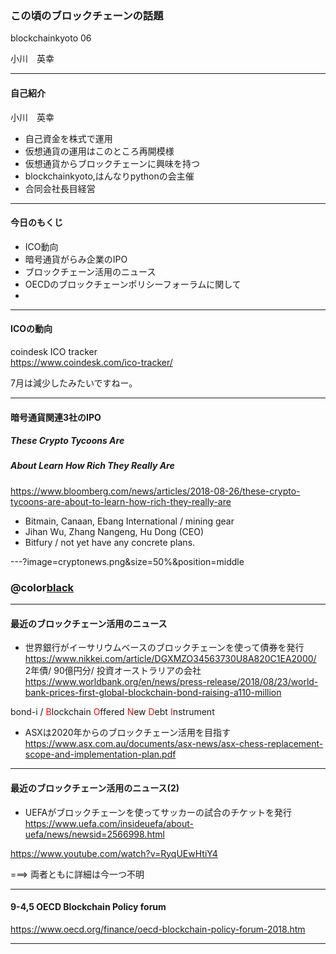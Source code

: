 

### この頃のブロックチェーンの話題

blockchainkyoto 06      
    
小川　英幸

---
#### 自己紹介
小川　英幸
* 自己資金を株式で運用      
* 仮想通貨の運用はこのところ再開模様    
* 仮想通貨からブロックチェーンに興味を持つ    
* blockchainkyoto,はんなりpythonの会主催
* 合同会社長目経営    
     
---     

#### 今日のもくじ
* ICO動向      
* 暗号通貨がらみ企業のIPO     
* ブロックチェーン活用のニュース     
* OECDのブロックチェーンポリシーフォーラムに関して     
* 
---

#### ICOの動向

coindesk ICO tracker     
https://www.coindesk.com/ico-tracker/     
     
7月は減少したみたいですねー。     
     
---     

#### 暗号通貨関連3社のIPO
##### These Crypto Tycoons Are 
##### About Learn How Rich They Really Are
https://www.bloomberg.com/news/articles/2018-08-26/these-crypto-tycoons-are-about-to-learn-how-rich-they-really-are      
     
* Bitmain, Canaan, Ebang International / mining gear    
* Jihan Wu, Zhang Nangeng, Hu Dong (CEO)
* Bitfury / not yet have any concrete plans.     

---?image=cryptonews.png&size=50%&position=middle      
### @color[black](3社の利益と予想時価総額)      

---       

#### 最近のブロックチェーン活用のニュース   
* 世界銀行がイーサリウムベースのブロックチェーンを使って債券を発行    
https://www.nikkei.com/article/DGXMZO34563730U8A820C1EA2000/     
2年債/ 90億円分/ 投資オーストラリアの会社
https://www.worldbank.org/en/news/press-release/2018/08/23/world-bank-prices-first-global-blockchain-bond-raising-a110-million     
     
bond-i / <span style="color:red;">B</span>lockchain <span style="color:red;">O</span>ffered <span style="color:red;">N</span>ew <span style="color:red;">D</span>ebt <span style="color:red;">I</span>nstrument    
* ASXは2020年からのブロックチェーン活用を目指す
https://www.asx.com.au/documents/asx-news/asx-chess-replacement-scope-and-implementation-plan.pdf
---     

#### 最近のブロックチェーン活用のニュース(2)   

* UEFAがブロックチェーンを使ってサッカーの試合のチケットを発行     
https://www.uefa.com/insideuefa/about-uefa/news/newsid=2566998.html     
     
https://www.youtube.com/watch?v=RyqUEwHtiY4    

===>  両者ともに詳細は今一つ不明    
      
---     

#### 9-4,5 OECD Blockchain Policy forum

https://www.oecd.org/finance/oecd-blockchain-policy-forum-2018.htm    


---     
